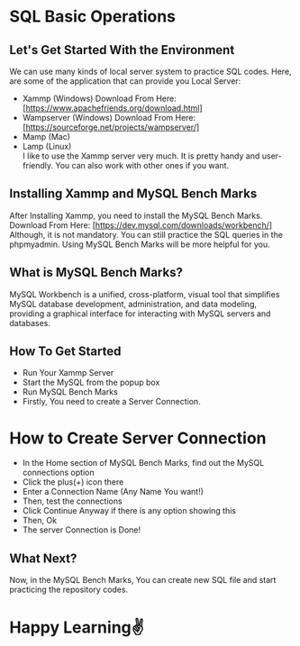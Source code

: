 # SQL Basic Operations
## Let's Get Started With the Environment
We can use many kinds of local server system to practice SQL codes. Here, are some of the application that can provide you Local Server:
- Xammp (Windows) Download From Here: [https://www.apachefriends.org/download.html]
- Wampserver (Windows) Download From Here: [https://sourceforge.net/projects/wampserver/]
- Mamp (Mac)
- Lamp (Linux)
<br>I like to use the Xammp server very much. It is pretty handy and user-friendly. You can also work with other ones if you want.


## Installing Xammp and MySQL Bench Marks
After Installing Xammp, you need to install the MySQL Bench Marks. Download From Here: [https://dev.mysql.com/downloads/workbench/]
<br>Although, it is not mandatory. You can still practice the SQL queries in the phpmyadmin. Using MySQL Bench Marks will be more helpful for you.



## What is MySQL Bench Marks?
MySQL Workbench is a unified, cross-platform, visual tool that simplifies MySQL database development,
administration, and data modeling, providing a graphical interface for interacting with MySQL servers
and databases. 



## How To Get Started 
- Run Your Xammp Server
- Start the MySQL from the popup box
- Run MySQL Bench Marks
- Firstly, You need to create a Server Connection.

  

# How to Create Server Connection
- In the Home section of MySQL Bench Marks, find out the MySQL connections option
- Click the plus(+) icon there
- Enter a Connection Name (Any Name You want!)
- Then, test the connections
- Click Continue Anyway if there is any option showing this
- Then, Ok
- The server Connection is Done!

  

## What Next?
Now, in the MySQL Bench Marks, You can create new SQL file and start practicing the repository codes.


# Happy Learning✌️
